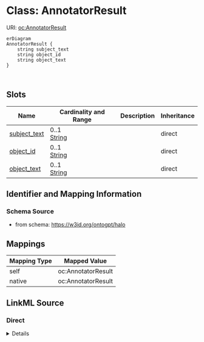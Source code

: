 # Class: AnnotatorResult



URI: [oc:AnnotatorResult](http://w3id.org/ontogpt/ontology-class-templateAnnotatorResult)


```mermaid
erDiagram
AnnotatorResult {
    string subject_text  
    string object_id  
    string object_text  
}



```



<!-- no inheritance hierarchy -->


## Slots

| Name | Cardinality and Range | Description | Inheritance |
| ---  | --- | --- | --- |
| [subject_text](subject_text.md) | 0..1 <br/> [String](String.md) |  | direct |
| [object_id](object_id.md) | 0..1 <br/> [String](String.md) |  | direct |
| [object_text](object_text.md) | 0..1 <br/> [String](String.md) |  | direct |









## Identifier and Mapping Information







### Schema Source


* from schema: https://w3id.org/ontogpt/halo





## Mappings

| Mapping Type | Mapped Value |
| ---  | ---  |
| self | oc:AnnotatorResult |
| native | oc:AnnotatorResult |





## LinkML Source

<!-- TODO: investigate https://stackoverflow.com/questions/37606292/how-to-create-tabbed-code-blocks-in-mkdocs-or-sphinx -->

### Direct

<details>
```yaml
name: AnnotatorResult
from_schema: https://w3id.org/ontogpt/halo
rank: 1000
attributes:
  subject_text:
    name: subject_text
    from_schema: https://w3id.org/ontogpt/halo
    rank: 1000
  object_id:
    name: object_id
    from_schema: https://w3id.org/ontogpt/halo
    rank: 1000
  object_text:
    name: object_text
    from_schema: https://w3id.org/ontogpt/halo
    rank: 1000

```
</details>

### Induced

<details>
```yaml
name: AnnotatorResult
from_schema: https://w3id.org/ontogpt/halo
rank: 1000
attributes:
  subject_text:
    name: subject_text
    from_schema: https://w3id.org/ontogpt/halo
    rank: 1000
    alias: subject_text
    owner: AnnotatorResult
    domain_of:
    - AnnotatorResult
    range: string
  object_id:
    name: object_id
    from_schema: https://w3id.org/ontogpt/halo
    rank: 1000
    alias: object_id
    owner: AnnotatorResult
    domain_of:
    - AnnotatorResult
    range: string
  object_text:
    name: object_text
    from_schema: https://w3id.org/ontogpt/halo
    rank: 1000
    alias: object_text
    owner: AnnotatorResult
    domain_of:
    - AnnotatorResult
    range: string

```
</details>